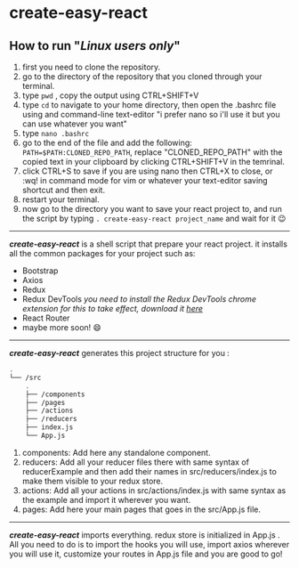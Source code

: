# create-easy-react

## How to run "<em>Linux users only</em>"

1. first you need to clone the repository.
2. go to the directory of the repository that you cloned through your terminal.
3. type `pwd` , copy the output using CTRL+SHIFT+V
4. type `cd` to navigate to your home directory, then open the .bashrc file using and command-line text-editor "i prefer nano so i'll use it but you can use whatever you want"
5. type `nano .bashrc`
6. go to the end of the file and add the following: `PATH=$PATH:CLONED_REPO_PATH`, replace "CLONED_REPO_PATH" with the copied text in your clipboard by clicking CTRL+SHIFT+V in the temrinal.
7. click CTRL+S to save if you are using nano then CTRL+X to close, or :wq! in command mode for vim or whatever your text-editor saving shortcut and then exit.
8. restart your terminal.
9. now go to the directory you want to save your react project to, and run the script by typing `. create-easy-react project_name` and wait for it :wink:


---


<em>**create-easy-react**</em> is a shell script that prepare your react project. it installs all the common packages for your project such as:

- Bootstrap
- Axios
- Redux
- Redux DevTools *you need to install the Redux DevTools chrome extension for this to take effect, download it [here](https://chrome.google.com/webstore/detail/redux-devtools/lmhkpmbekcpmknklioeibfkpmmfibljd?hl=en)*
- React Router
- maybe more soon! :smile:

---


<em>**create-easy-react**</em> generates this project structure for you :

```bash
.
└── /src
    .
    ├── /components            
    ├── /pages                           
    ├── /actions
    ├── /reducers
    ├── index.js
    └── App.js
```

1. components: Add here any standalone component.
2. reducers: Add all your reducer files there with same syntax of reducerExample and then add their names in src/reducers/index.js to make them visible to your redux store.
3. actions: Add all your actions in src/actions/index.js with same syntax as the example and import it wherever you want.
4. pages: Add here your main pages that goes in the src/App.js file.

---

<em>**create-easy-react**</em> imports everything. redux store is initialized in App.js .
All you need to do is to import the hooks you will use, import axios wherever you will use it, customize your routes in App.js file and you are good to go!
